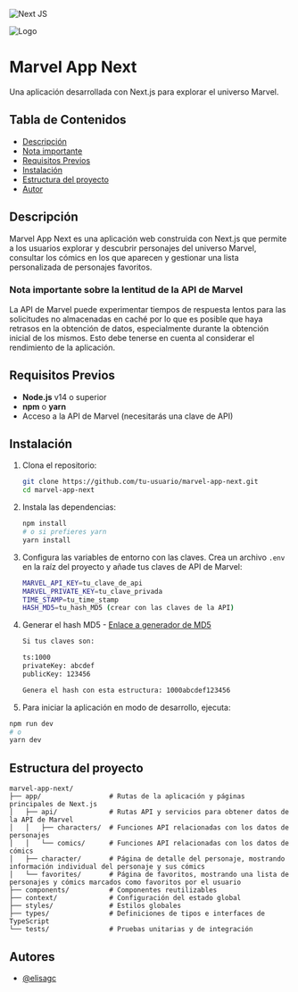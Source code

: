 ![Next JS](https://img.shields.io/badge/Next-black?style=for-the-badge&logo=next.js&logoColor=white)

![Logo](https://encrypted-tbn0.gstatic.com/images?q=tbn:ANd9GcTjmHn7hDycWvYvGnj50dxygz2EUz8MBKKCqg&s)

# Marvel App Next

Una aplicación desarrollada con Next.js para explorar el universo Marvel.

## Tabla de Contenidos

- [Descripción](#descripción)
- [Nota importante](#nota-importante)
- [Requisitos Previos](#requisitos-previos)
- [Instalación](#instalación)
- [Estructura del proyecto](#estructura-del-proyecto)
- [Autor](#autores)

## Descripción

Marvel App Next es una aplicación web construida con Next.js que permite a los usuarios explorar y descubrir personajes del universo Marvel, consultar los cómics en los que aparecen y gestionar una lista personalizada de personajes favoritos.

### Nota importante sobre la lentitud de la API de Marvel

La API de Marvel puede experimentar tiempos de respuesta lentos para las solicitudes no almacenadas en caché por lo que es posible que haya retrasos en la obtención de datos, especialmente durante la obtención inicial de los mismos. Esto debe tenerse en cuenta al considerar el rendimiento de la aplicación.

## Requisitos Previos

- **Node.js** v14 o superior
- **npm** o **yarn**
- Acceso a la API de Marvel (necesitarás una clave de API)

## Instalación

1. Clona el repositorio:
   ```bash
   git clone https://github.com/tu-usuario/marvel-app-next.git
   cd marvel-app-next
   ```
2. Instala las dependencias:
   ```bash
   npm install
   # o si prefieres yarn
   yarn install
   ```
3. Configura las variables de entorno con las claves. Crea un archivo `.env` en la raíz del proyecto y añade tus claves de API de Marvel:

   ```bash
   MARVEL_API_KEY=tu_clave_de_api
   MARVEL_PRIVATE_KEY=tu_clave_privada
   TIME_STAMP=tu_time_stamp
   HASH_MD5=tu_hash_MD5 (crear con las claves de la API)
   ```

4. Generar el hash MD5 - [Enlace a generador de MD5](https://www.md5hashgenerator.com)

   ```bash
   Si tus claves son:

   ts:1000
   privateKey: abcdef
   publicKey: 123456

   Genera el hash con esta estructura: 1000abcdef123456
   ```

5. Para iniciar la aplicación en modo de desarrollo, ejecuta:

```bash
npm run dev
# o
yarn dev
```

## Estructura del proyecto

```
marvel-app-next/
├── app/                 # Rutas de la aplicación y páginas principales de Next.js
│   ├── api/             # Rutas API y servicios para obtener datos de la API de Marvel
│   │   ├── characters/  # Funciones API relacionadas con los datos de personajes
│   │   └── comics/      # Funciones API relacionadas con los datos de cómics
│   ├── character/       # Página de detalle del personaje, mostrando información individual del personaje y sus cómics
│   └── favorites/       # Página de favoritos, mostrando una lista de personajes y cómics marcados como favoritos por el usuario
├── components/          # Componentes reutilizables
├── context/             # Configuración del estado global
├── styles/              # Estilos globales
├── types/               # Definiciones de tipos e interfaces de TypeScript
└── tests/               # Pruebas unitarias y de integración
```

## Autores

- [@elisagc](https://github.com/elisagc)
